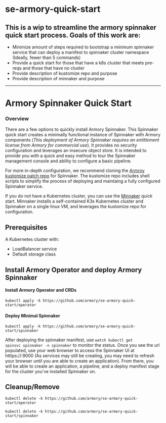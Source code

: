 # se-armory-quick-start

## This is a wip to streamline the armory spinnaker quick start process. Goals of this work are:
* Minimize amount of steps required to bootstrap a minimum spinnaker service that can deploy a manifest to spinnaker cluster namespace (Ideally, fewer than 5 commands)
* Provide a quick start for those that have a k8s cluster that meets pre-reqs and those that have no cluster
* Provide description of kustomize repo and purpose
* Provide description of minnaker and purpose

------------------
# Armory Spinnaker Quick Start

### Overview

There are a few options to quickly install Armory Spinnaker. This Spinnaker quick start creates a minimally functional instance of Spinnaker with Armory components (_This deployment of Armory Spinnaker requires an entitlement license from Armory for commercial use_). It provides no security configuration and leverages an insecure object store. It is intended to provide you with a quick and easy method to tour the Spinnaker management console and ability to configure a basic pipeline.

For more in-depth configuration, we recommend cloning the [Armroy kustomize patch repo](https://github.com/armory/spinnaker-kustomize-patches) for Spinnaker. The kustomize repo includes shell scripts to simplify the process of deploying and maintaing a fully configured Spinnaker service. 

If you do not have a Kubernetes cluster, you can use the [Minnaker](https://github.com/armory/minnaker) quick start. Minnaker installs a self-contained K3s Kubernetes cluster and Spinnaker on a single linux VM, and leverages the kustomize repo for configuration.

## Prerequisites

A Kubernetes cluster with:
* LoadBalancer service
* Default storage class

## Install Armory Operator and deploy Armory Spinnaker

#### Install Armory Operator and CRDs

```kubectl apply -k https://github.com/armory/se-armory-quick-start/operator```

#### Deploy Minimal Spinnaker

```kubectl apply -k https://github.com/armory/se-armory-quick-start/spinnaker```

After deploying the spinnaker manifest, use <code>watch kubectl get spinsvc spinnaker -n spinnaker</code> to monitor the status. Once you see the url populated, use your web browser to access the Spinnaker UI at htttps://<LB Address>:9000 (As services may still be creating, you may need to refresh your browser until you are able to create an application). From there, you will be able to create an application, a pipeline, and a deploy manifest stage for the cluster you've installed Spinnaker on.

## Cleanup/Remove

```kubectl delete -k https://github.com/armory/se-armory-quick-start/operator```

```kubectl delete -k https://github.com/armory/se-armory-quick-start/spinnaker```
